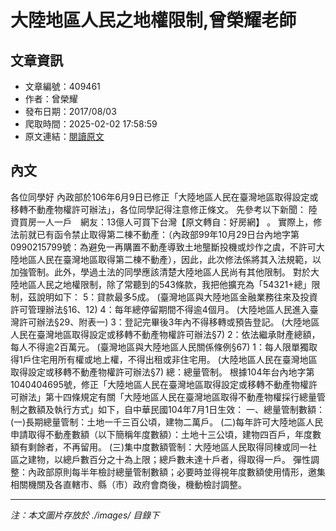 # 大陸地區人民之地權限制,曾榮耀老師

## 文章資訊
- 文章編號：409461
- 作者：曾榮耀
- 發布日期：2017/08/03
- 爬取時間：2025-02-02 17:58:59
- 原文連結：[閱讀原文](https://real-estate.get.com.tw/Columns/detail.aspx?no=409461)

## 內文
各位同學好
內政部於106年6月9日已修正「大陸地區人民在臺灣地區取得設定或移轉不動產物權許可辦法」，各位同學記得注意修正條文。
先參考以下新聞：
陸資買房一人一戶　網友：13億人可買下台灣【原文轉自：好房網】
。
實際上，修法前就已有函令禁止取得第二棟不動產：（內政部99年10月29日台內地字第0990215799號：為避免一再購置不動產導致土地壟斷投機或炒作之虞，不許可大陸地區人民在臺灣地區取得第二棟不動產），因此，此次修法係將其入法規範，以加強管制。此外，學過土法的同學應該清楚大陸地區人民尚有其他限制。
對於大陸地區人民之地權限制，除了常聽到的543條款，我把他擴充為「54321+總」限制，茲說明如下：
5：貸款最多5成。
(臺灣地區與大陸地區金融業務往來及投資許可管理辦法§16、12)
4：每年總停留期間不得逾4個月。
(大陸地區人民進入臺灣許可辦法§29、附表一)
3：登記完畢後3年內不得移轉或預告登記。
(大陸地區人民在臺灣地區取得設定或移轉不動產物權許可辦法§7)
2：依法繼承財產總額，每人不得逾2百萬元。
(臺灣地區與大陸地區人民關係條例§67)
1：每人限單獨取得1戶住宅用所有權或地上權，不得出租或非住宅用。
(大陸地區人民在臺灣地區取得設定或移轉不動產物權許可辦法§7)
總：總量管制。
根據104年台內地字第1040404695號，修正「大陸地區人民在臺灣地區取得設定或移轉不動產物權許可辦法」第十四條規定有關「大陸地區人民在臺灣地區取得不動產物權採行總量管制之數額及執行方式」如下，自中華民國104年7月1日生效：
一、總量管制數額：
(一)長期總量管制：土地一千三百公頃，建物二萬戶。
(二)每年許可大陸地區人民申請取得不動產數額（以下簡稱年度數額）：土地十三公頃，建物四百戶，年度數額有剩餘者，不再留用。
(三)集中度數額管制：大陸地區人民取得同棟或同一社區之建物，以總戶數百分之十為上限；總戶數未達十戶者，得取得一戶。
彈性調整：內政部原則每半年檢討總量管制數額；必要時並得視年度數額使用情形，邀集相關機關及各直轄市、縣（市）政府會商後，機動檢討調整。

---
*注：本文圖片存放於 ./images/ 目錄下*
